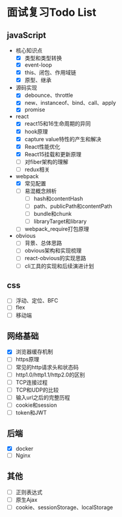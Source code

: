 # 面试复习Todo List

## javaScript

- 核心知识点
  - [x] 类型和类型转换
  - [x] event-loop
  - [x] this、闭包、作用域链
  - [x] 原型、继承

- 源码实现
  - [x] debounce、throttle
  - [x] new、instanceof、bind、call、apply
  - [x] promise

- react
  - [x] react15和16生命周期的异同
  - [x] hook原理
  - [x] capture value特性的产生和解决
  - [x] React性能优化
  - [x] React15挂载和更新原理
  - [ ] 对fiber架构的理解
  - [ ] redux相关

- webpack
  - [x] 常见配置
  - [ ] 易混概念辨析
      - [ ] hash和contentHash
      - [ ] path、publicPath和contentPath
      - [ ] bundle和chunk
      - [ ] libraryTarget和library
  - [ ] webpack_require打包原理

- obvious
  - [ ] 背景、总体思路
  - [ ] obvious架构和实现梳理
  - [ ] react-obvious的实现思路
  - [ ] cli工具的实现和后续演进计划

## css
- [ ] 浮动、定位、BFC
- [ ] flex
- [ ] 移动端

## 网络基础
- [x] 浏览器缓存机制
- [ ] https原理
- [ ] 常见的http请求头和状态码
- [ ] http1.0/http1.1/http2.0的区别
- [ ] TCP连接过程
- [ ] TCP和UDP的比较
- [ ] 输入url之后的完整历程
- [ ] cookie和session
- [ ] token和JWT

## 后端
- [x] docker
- [ ] Nginx

## 其他
- [ ] 正则表达式
- [ ] 原生Ajax
- [ ] cookie、sessionStorage、localStorage

